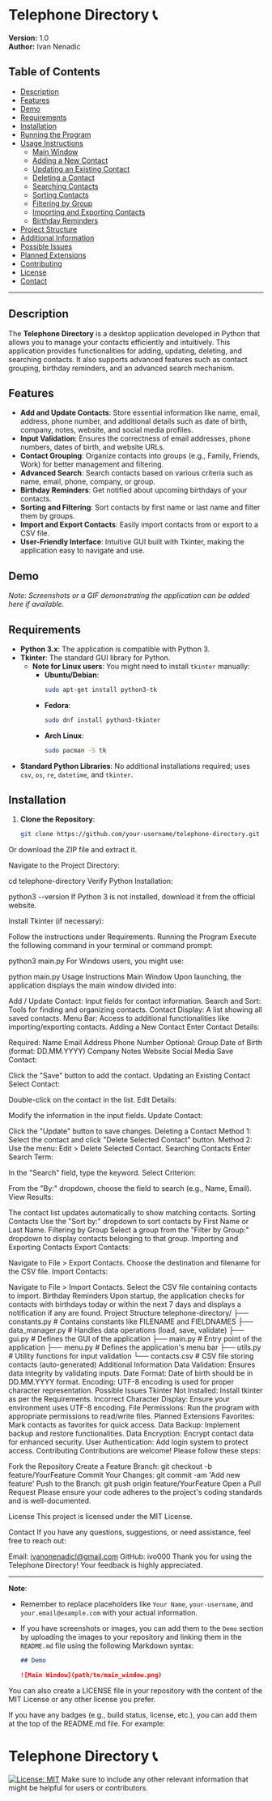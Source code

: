 # Telephone Directory 📞

**Version:** 1.0  
**Author:** Ivan Nenadic

## Table of Contents

- [Description](#description)
- [Features](#features)
- [Demo](#demo)
- [Requirements](#requirements)
- [Installation](#installation)
- [Running the Program](#running-the-program)
- [Usage Instructions](#usage-instructions)
  - [Main Window](#main-window)
  - [Adding a New Contact](#adding-a-new-contact)
  - [Updating an Existing Contact](#updating-an-existing-contact)
  - [Deleting a Contact](#deleting-a-contact)
  - [Searching Contacts](#searching-contacts)
  - [Sorting Contacts](#sorting-contacts)
  - [Filtering by Group](#filtering-by-group)
  - [Importing and Exporting Contacts](#importing-and-exporting-contacts)
  - [Birthday Reminders](#birthday-reminders)
- [Project Structure](#project-structure)
- [Additional Information](#additional-information)
- [Possible Issues](#possible-issues)
- [Planned Extensions](#planned-extensions)
- [Contributing](#contributing)
- [License](#license)
- [Contact](#contact)

---

## Description

The **Telephone Directory** is a desktop application developed in Python that allows you to manage your contacts efficiently and intuitively. This application provides functionalities for adding, updating, deleting, and searching contacts. It also supports advanced features such as contact grouping, birthday reminders, and an advanced search mechanism.

## Features

- **Add and Update Contacts**: Store essential information like name, email, address, phone number, and additional details such as date of birth, company, notes, website, and social media profiles.
- **Input Validation**: Ensures the correctness of email addresses, phone numbers, dates of birth, and website URLs.
- **Contact Grouping**: Organize contacts into groups (e.g., Family, Friends, Work) for better management and filtering.
- **Advanced Search**: Search contacts based on various criteria such as name, email, phone, company, or group.
- **Birthday Reminders**: Get notified about upcoming birthdays of your contacts.
- **Sorting and Filtering**: Sort contacts by first name or last name and filter them by groups.
- **Import and Export Contacts**: Easily import contacts from or export to a CSV file.
- **User-Friendly Interface**: Intuitive GUI built with Tkinter, making the application easy to navigate and use.

## Demo

*Note: Screenshots or a GIF demonstrating the application can be added here if available.*

## Requirements

- **Python 3.x**: The application is compatible with Python 3.
- **Tkinter**: The standard GUI library for Python.
  - **Note for Linux users**: You might need to install `tkinter` manually:
    - **Ubuntu/Debian**:
      ```bash
      sudo apt-get install python3-tk
      ```
    - **Fedora**:
      ```bash
      sudo dnf install python3-tkinter
      ```
    - **Arch Linux**:
      ```bash
      sudo pacman -S tk
      ```
- **Standard Python Libraries**: No additional installations required; uses `csv`, `os`, `re`, `datetime`, and `tkinter`.

## Installation

1. **Clone the Repository**:
   ```bash
   git clone https://github.com/your-username/telephone-directory.git
Or download the ZIP file and extract it.

Navigate to the Project Directory:

cd telephone-directory
Verify Python Installation:

python3 --version
If Python 3 is not installed, download it from the official website.

Install Tkinter (if necessary):

Follow the instructions under Requirements.
Running the Program
Execute the following command in your terminal or command prompt:

python3 main.py
For Windows users, you might use:

python main.py
Usage Instructions
Main Window
Upon launching, the application displays the main window divided into:

Add / Update Contact: Input fields for contact information.
Search and Sort: Tools for finding and organizing contacts.
Contact Display: A list showing all saved contacts.
Menu Bar: Access to additional functionalities like importing/exporting contacts.
Adding a New Contact
Enter Contact Details:

Required:
Name
Email
Address
Phone Number
Optional:
Group
Date of Birth (format: DD.MM.YYYY)
Company
Notes
Website
Social Media
Save Contact:

Click the "Save" button to add the contact.
Updating an Existing Contact
Select Contact:

Double-click on the contact in the list.
Edit Details:

Modify the information in the input fields.
Update Contact:

Click the "Update" button to save changes.
Deleting a Contact
Method 1:
Select the contact and click "Delete Selected Contact" button.
Method 2:
Use the menu: Edit > Delete Selected Contact.
Searching Contacts
Enter Search Term:

In the "Search" field, type the keyword.
Select Criterion:

From the "By:" dropdown, choose the field to search (e.g., Name, Email).
View Results:

The contact list updates automatically to show matching contacts.
Sorting Contacts
Use the "Sort by:" dropdown to sort contacts by First Name or Last Name.
Filtering by Group
Select a group from the "Filter by Group:" dropdown to display contacts belonging to that group.
Importing and Exporting Contacts
Export Contacts:

Navigate to File > Export Contacts.
Choose the destination and filename for the CSV file.
Import Contacts:

Navigate to File > Import Contacts.
Select the CSV file containing contacts to import.
Birthday Reminders
Upon startup, the application checks for contacts with birthdays today or within the next 7 days and displays a notification if any are found.
Project Structure
telephone-directory/
├── constants.py        # Contains constants like FILENAME and FIELDNAMES
├── data_manager.py     # Handles data operations (load, save, validate)
├── gui.py              # Defines the GUI of the application
├── main.py             # Entry point of the application
├── menu.py             # Defines the application's menu bar
├── utils.py            # Utility functions for input validation
└── contacts.csv        # CSV file storing contacts (auto-generated)
Additional Information
Data Validation: Ensures data integrity by validating inputs.
Date Format: Date of birth should be in DD.MM.YYYY format.
Encoding: UTF-8 encoding is used for proper character representation.
Possible Issues
Tkinter Not Installed: Install tkinter as per the Requirements.
Incorrect Character Display: Ensure your environment uses UTF-8 encoding.
File Permissions: Run the program with appropriate permissions to read/write files.
Planned Extensions
Favorites: Mark contacts as favorites for quick access.
Data Backup: Implement backup and restore functionalities.
Data Encryption: Encrypt contact data for enhanced security.
User Authentication: Add login system to protect access.
Contributing
Contributions are welcome! Please follow these steps:

Fork the Repository
Create a Feature Branch: git checkout -b feature/YourFeature
Commit Your Changes: git commit -am 'Add new feature'
Push to the Branch: git push origin feature/YourFeature
Open a Pull Request
Please ensure your code adheres to the project's coding standards and is well-documented.

License
This project is licensed under the MIT License.

Contact
If you have any questions, suggestions, or need assistance, feel free to reach out:

Email: ivanonenadicl@gmail.com
GitHub: ivo000
Thank you for using the Telephone Directory! Your feedback is highly appreciated.


---

**Note**:

- Remember to replace placeholders like `Your Name`, `your-username`, and `your.email@example.com` with your actual information.
- If you have screenshots or images, you can add them to the `Demo` section by uploading the images to your repository and linking them in the `README.md` file using the following Markdown syntax:

  ```markdown
  ## Demo

  ![Main Window](path/to/main_window.png)
You can also create a LICENSE file in your repository with the content of the MIT License or any other license you prefer.

If you have any badges (e.g., build status, license, etc.), you can add them at the top of the README.md file. For example:

# Telephone Directory 📞

[![License: MIT](https://img.shields.io/badge/License-MIT-yellow.svg)](https://opensource.org/licenses/MIT)
Make sure to include any other relevant information that might be helpful for users or contributors.

